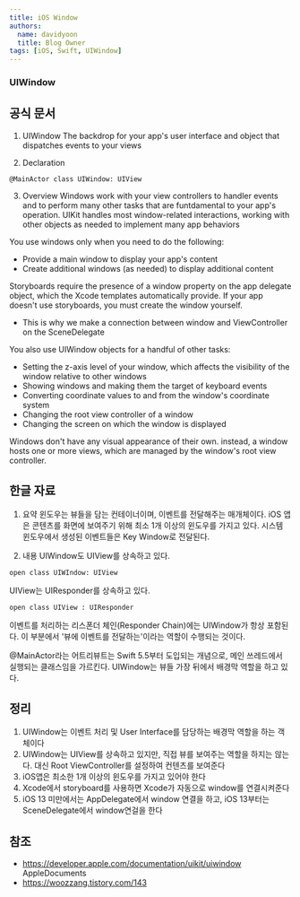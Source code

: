 ```yaml
---
title: iOS Window
authors:
  name: davidyoon
  title: Blog Owner
tags: [iOS, Swift, UIWindow]
---
```


### UIWindow
## 공식 문서
1. UIWindow
The backdrop for your app's user interface and object that dispatches events to your views

2. Declaration
```
@MainActor class UIWindow: UIView
```

3. Overview
Windows work with your view controllers to handler events and to perform many other tasks that are funtdamental to your app's operation. UIKit handles most window-related interactions, working with other objects as needed to implement many app behaviors

You use windows only when you need to do the following:
- Provide a main window to display your app's content
- Create additional windows (as needed) to display additional content

Storyboards require the presence of a window property on the app delegate object, which the Xcode templates automatically provide.
If your app doesn't use storyboards, you must create the window yourself.

- This is why we make a connection between window and ViewController on the SceneDelegate

You also use UIWindow objects for a handful of other tasks:
- Setting the z-axis level of your window, which affects the visibility of the window relative to other windows
- Showing windows and making them the target of keyboard events
- Converting coordinate values to and from the window's coordinate system
- Changing the root view controller of a window
- Changing the screen on which the window is displayed

Windows don't have any visual appearance of their own.
instead, a window hosts one or more views, which are managed by the window's root view controller.

## 한글 자료
1. 요약
윈도우는 뷰들을 담는 컨테이너이며, 이벤트를 전달해주는 매개체이다.
iOS 앱은 콘텐츠를 화면에 보여주기 위해 최소 1개 이상의 윈도우를 가지고 있다.
시스템 윈도우에서 생성된 이벤트들은 Key Window로 전달된다.

2. 내용
UIWindow도 UIView를 상속하고 있다.
```
open class UIWIndow: UIView
```

UIView는 UIResponder를 상속하고 있다.
```
open class UIView : UIResponder
```

이벤트를 처리하는 리스폰더 체인(Responder Chain)에는 UIWindow가 항상 포함된다.
이 부분에서 '뷰에 이벤트를 전달하는'이라는 역할이 수행되는 것이다.

@MainActor라는 어트리뷰트는 Swift 5.5부터 도입되는 개념으로, 메인 쓰레드에서 실행되는 클래스임을 가르킨다.
UIWindow는 뷰들 가장 뒤에서 배경막 역할을 하고 있다.

## 정리
1. UIWindow는 이벤트 처리 및 User Interface를 담당하는 배경막 역할을 하는 객체이다
2. UIWindow는 UIView를 상속하고 있지만, 직접 뷰를 보여주는 역할을 하지는 않는다. 대신 Root ViewController를 설정하여 컨텐츠를 보여준다
3. iOS앱은 최소한 1개 이상의 윈도우를 가지고 있어야 한다
4. Xcode에서 storyboard를 사용하면 Xcode가 자동으로 window를 연결시켜준다
5. iOS 13 미만에서는 AppDelegate에서 window 연결을 하고, iOS 13부터는 SceneDelegate에서 window연걸을 한다
  

## 참조
- https://developer.apple.com/documentation/uikit/uiwindow AppleDocuments
- https://woozzang.tistory.com/143 

